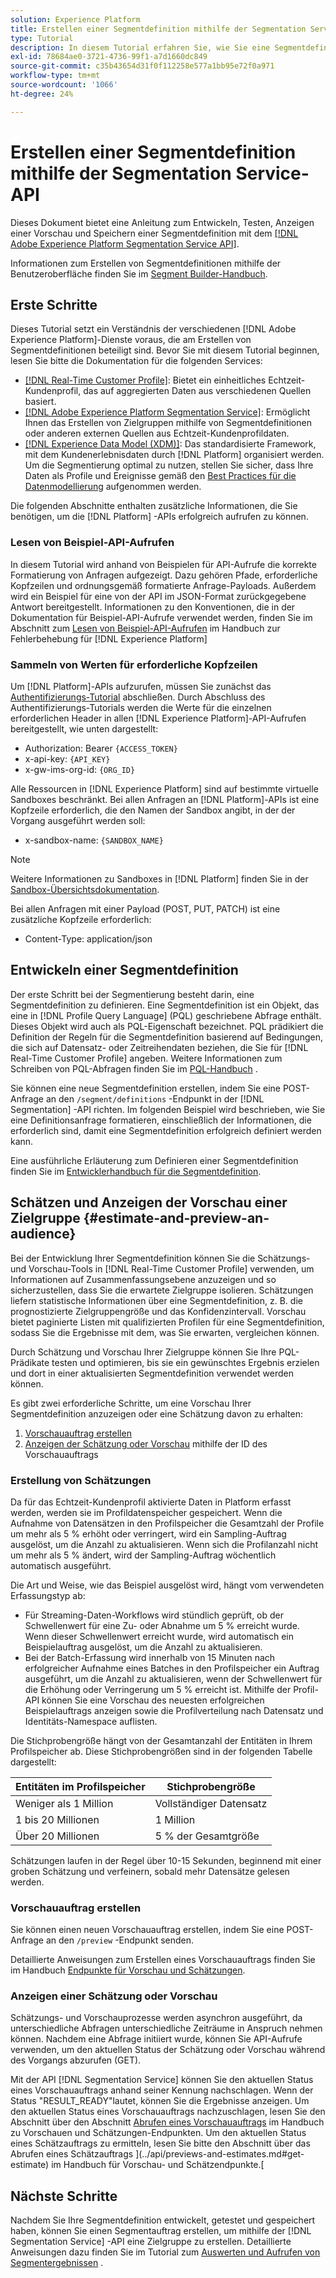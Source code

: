 ```yaml
---
solution: Experience Platform
title: Erstellen einer Segmentdefinition mithilfe der Segmentation Service-API
type: Tutorial
description: In diesem Tutorial erfahren Sie, wie Sie eine Segmentdefinition mithilfe der Adobe Experience Platform Segmentation Service-API entwickeln, testen, in der Vorschau anzeigen und speichern.
exl-id: 78684ae0-3721-4736-99f1-a7d1660dc849
source-git-commit: c35b43654d31f0f112258e577a1bb95e72f0a971
workflow-type: tm+mt
source-wordcount: '1066'
ht-degree: 24%

---
```


# Erstellen einer Segmentdefinition mithilfe der Segmentation Service-API

Dieses Dokument bietet eine Anleitung zum Entwickeln, Testen, Anzeigen einer Vorschau und Speichern einer Segmentdefinition mit dem [[!DNL Adobe Experience Platform Segmentation Service API]](../api/getting-started.md).

Informationen zum Erstellen von Segmentdefinitionen mithilfe der Benutzeroberfläche finden Sie im [Segment Builder-Handbuch](../ui/segment-builder.md).

## Erste Schritte

Dieses Tutorial setzt ein Verständnis der verschiedenen [!DNL Adobe Experience Platform]-Dienste voraus, die am Erstellen von Segmentdefinitionen beteiligt sind. Bevor Sie mit diesem Tutorial beginnen, lesen Sie bitte die Dokumentation für die folgenden Services:

- [[!DNL Real-Time Customer Profile]](../../profile/home.md): Bietet ein einheitliches Echtzeit-Kundenprofil, das auf aggregierten Daten aus verschiedenen Quellen basiert.
- [[!DNL Adobe Experience Platform Segmentation Service]](../home.md): Ermöglicht Ihnen das Erstellen von Zielgruppen mithilfe von Segmentdefinitionen oder anderen externen Quellen aus Echtzeit-Kundenprofildaten.
- [[!DNL Experience Data Model (XDM)]](../../xdm/home.md): Das standardisierte Framework, mit dem Kundenerlebnisdaten durch [!DNL Platform] organisiert werden. Um die Segmentierung optimal zu nutzen, stellen Sie sicher, dass Ihre Daten als Profile und Ereignisse gemäß den [Best Practices für die Datenmodellierung](../../xdm/schema/best-practices.md) aufgenommen werden.

Die folgenden Abschnitte enthalten zusätzliche Informationen, die Sie benötigen, um die [!DNL Platform] -APIs erfolgreich aufrufen zu können.

### Lesen von Beispiel-API-Aufrufen

In diesem Tutorial wird anhand von Beispielen für API-Aufrufe die korrekte Formatierung von Anfragen aufgezeigt. Dazu gehören Pfade, erforderliche Kopfzeilen und ordnungsgemäß formatierte Anfrage-Payloads. Außerdem wird ein Beispiel für eine von der API im JSON-Format zurückgegebene Antwort bereitgestellt. Informationen zu den Konventionen, die in der Dokumentation für Beispiel-API-Aufrufe verwendet werden, finden Sie im Abschnitt zum [Lesen von Beispiel-API-Aufrufen](../../landing/troubleshooting.md#how-do-i-format-an-api-request) im Handbuch zur Fehlerbehebung für [!DNL Experience Platform]

### Sammeln von Werten für erforderliche Kopfzeilen

Um [!DNL Platform]-APIs aufzurufen, müssen Sie zunächst das [Authentifizierungs-Tutorial](https://experienceleague.adobe.com/docs/experience-platform/landing/platform-apis/api-authentication.html?lang=de) abschließen. Durch Abschluss des Authentifizierungs-Tutorials werden die Werte für die einzelnen erforderlichen Header in allen [!DNL Experience Platform]-API-Aufrufen bereitgestellt, wie unten dargestellt:

- Authorization: Bearer `{ACCESS_TOKEN}`
- x-api-key: `{API_KEY}`
- x-gw-ims-org-id: `{ORG_ID}`

Alle Ressourcen in [!DNL Experience Platform] sind auf bestimmte virtuelle Sandboxes beschränkt. Bei allen Anfragen an [!DNL Platform]-APIs ist eine Kopfzeile erforderlich, die den Namen der Sandbox angibt, in der der Vorgang ausgeführt werden soll:

- x-sandbox-name: `{SANDBOX_NAME}`

>[!NOTE]
>
>Weitere Informationen zu Sandboxes in [!DNL Platform] finden Sie in der [Sandbox-Übersichtsdokumentation](../../sandboxes/home.md).

Bei allen Anfragen mit einer Payload (POST, PUT, PATCH) ist eine zusätzliche Kopfzeile erforderlich:

- Content-Type: application/json

## Entwickeln einer Segmentdefinition

Der erste Schritt bei der Segmentierung besteht darin, eine Segmentdefinition zu definieren. Eine Segmentdefinition ist ein Objekt, das eine in [!DNL Profile Query Language] (PQL) geschriebene Abfrage enthält. Dieses Objekt wird auch als PQL-Eigenschaft bezeichnet. PQL prädikiert die Definition der Regeln für die Segmentdefinition basierend auf Bedingungen, die sich auf Datensatz- oder Zeitreihendaten beziehen, die Sie für [!DNL Real-Time Customer Profile] angeben. Weitere Informationen zum Schreiben von PQL-Abfragen finden Sie im [PQL-Handbuch](../pql/overview.md) .

Sie können eine neue Segmentdefinition erstellen, indem Sie eine POST-Anfrage an den `/segment/definitions` -Endpunkt in der [!DNL Segmentation] -API richten. Im folgenden Beispiel wird beschrieben, wie Sie eine Definitionsanfrage formatieren, einschließlich der Informationen, die erforderlich sind, damit eine Segmentdefinition erfolgreich definiert werden kann.

Eine ausführliche Erläuterung zum Definieren einer Segmentdefinition finden Sie im [Entwicklerhandbuch für die Segmentdefinition](../api/segment-definitions.md#create).

## Schätzen und Anzeigen der Vorschau einer Zielgruppe {#estimate-and-preview-an-audience}

Bei der Entwicklung Ihrer Segmentdefinition können Sie die Schätzungs- und Vorschau-Tools in [!DNL Real-Time Customer Profile] verwenden, um Informationen auf Zusammenfassungsebene anzuzeigen und so sicherzustellen, dass Sie die erwartete Zielgruppe isolieren. Schätzungen liefern statistische Informationen über eine Segmentdefinition, z. B. die prognostizierte Zielgruppengröße und das Konfidenzintervall. Vorschau bietet paginierte Listen mit qualifizierten Profilen für eine Segmentdefinition, sodass Sie die Ergebnisse mit dem, was Sie erwarten, vergleichen können.

Durch Schätzung und Vorschau Ihrer Zielgruppe können Sie Ihre PQL-Prädikate testen und optimieren, bis sie ein gewünschtes Ergebnis erzielen und dort in einer aktualisierten Segmentdefinition verwendet werden können.

Es gibt zwei erforderliche Schritte, um eine Vorschau Ihrer Segmentdefinition anzuzeigen oder eine Schätzung davon zu erhalten:

1. [Vorschauauftrag erstellen](#create-a-preview-job)
2. [Anzeigen der Schätzung oder Vorschau](#view-an-estimate-or-preview) mithilfe der ID des Vorschauauftrags

### Erstellung von Schätzungen

Da für das Echtzeit-Kundenprofil aktivierte Daten in Platform erfasst werden, werden sie im Profildatenspeicher gespeichert. Wenn die Aufnahme von Datensätzen in den Profilspeicher die Gesamtzahl der Profile um mehr als 5 % erhöht oder verringert, wird ein Sampling-Auftrag ausgelöst, um die Anzahl zu aktualisieren. Wenn sich die Profilanzahl nicht um mehr als 5 % ändert, wird der Sampling-Auftrag wöchentlich automatisch ausgeführt.

Die Art und Weise, wie das Beispiel ausgelöst wird, hängt vom verwendeten Erfassungstyp ab:

- Für Streaming-Daten-Workflows wird stündlich geprüft, ob der Schwellenwert für eine Zu- oder Abnahme um 5 % erreicht wurde. Wenn dieser Schwellenwert erreicht wurde, wird automatisch ein Beispielauftrag ausgelöst, um die Anzahl zu aktualisieren.
- Bei der Batch-Erfassung wird innerhalb von 15 Minuten nach erfolgreicher Aufnahme eines Batches in den Profilspeicher ein Auftrag ausgeführt, um die Anzahl zu aktualisieren, wenn der Schwellenwert für die Erhöhung oder Verringerung um 5 % erreicht ist. Mithilfe der Profil-API können Sie eine Vorschau des neuesten erfolgreichen Beispielauftrags anzeigen sowie die Profilverteilung nach Datensatz und Identitäts-Namespace auflisten.

Die Stichprobengröße hängt von der Gesamtanzahl der Entitäten in Ihrem Profilspeicher ab. Diese Stichprobengrößen sind in der folgenden Tabelle dargestellt:

| Entitäten im Profilspeicher | Stichprobengröße |
| ------------------------- | ----------- |
| Weniger als 1 Million | Vollständiger Datensatz |
| 1 bis 20 Millionen | 1 Million |
| Über 20 Millionen | 5 % der Gesamtgröße |

Schätzungen laufen in der Regel über 10-15 Sekunden, beginnend mit einer groben Schätzung und verfeinern, sobald mehr Datensätze gelesen werden.

### Vorschauauftrag erstellen

Sie können einen neuen Vorschauauftrag erstellen, indem Sie eine POST-Anfrage an den `/preview` -Endpunkt senden.

Detaillierte Anweisungen zum Erstellen eines Vorschauauftrags finden Sie im Handbuch [Endpunkte für Vorschau und Schätzungen](../api/previews-and-estimates.md#create-preview).

### Anzeigen einer Schätzung oder Vorschau

Schätzungs- und Vorschauprozesse werden asynchron ausgeführt, da unterschiedliche Abfragen unterschiedliche Zeiträume in Anspruch nehmen können. Nachdem eine Abfrage initiiert wurde, können Sie API-Aufrufe verwenden, um den aktuellen Status der Schätzung oder Vorschau während des Vorgangs abzurufen (GET).

Mit der API [!DNL Segmentation Service] können Sie den aktuellen Status eines Vorschauauftrags anhand seiner Kennung nachschlagen. Wenn der Status &quot;RESULT_READY&quot;lautet, können Sie die Ergebnisse anzeigen. Um den aktuellen Status eines Vorschauauftrags nachzuschlagen, lesen Sie den Abschnitt über den Abschnitt [Abrufen eines Vorschauauftrags](../api/previews-and-estimates.md#get-preview) im Handbuch zu Vorschauen und Schätzungen-Endpunkten. Um den aktuellen Status eines Schätzauftrags zu ermitteln, lesen Sie bitte den Abschnitt über das Abrufen eines Schätzauftrags ](../api/previews-and-estimates.md#get-estimate) im Handbuch für Vorschau- und Schätzendpunkte.[


## Nächste Schritte

Nachdem Sie Ihre Segmentdefinition entwickelt, getestet und gespeichert haben, können Sie einen Segmentauftrag erstellen, um mithilfe der [!DNL Segmentation Service] -API eine Zielgruppe zu erstellen. Detaillierte Anweisungen dazu finden Sie im Tutorial zum [Auswerten und Aufrufen von Segmentergebnissen](./evaluate-a-segment.md) .
